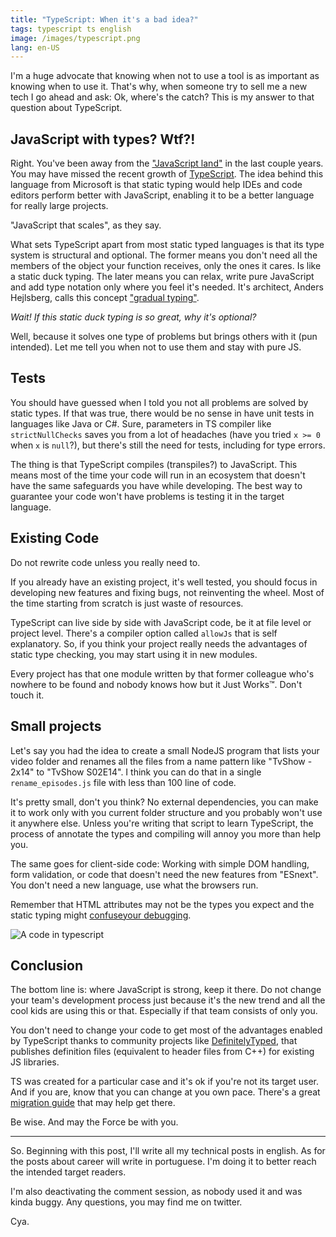 ```yaml
---
title: "TypeScript: When it's a bad idea?"
tags: typescript ts english
image: /images/typescript.png
lang: en-US
---
```


I'm a huge advocate that knowing when not to use a tool is as important as
knowing when to use it. That's why, when someone try to sell me a new tech I go
ahead and ask: Ok, where's the catch? This is my answer to that question about
TypeScript.

## JavaScript with types? Wtf?!

Right. You've been away from the ["JavaScript land"][js01] in the last couple
years. You may have missed the recent growth of [TypeScript][ts01]. The idea
behind this language from Microsoft is that static typing would help IDEs and
code editors perform better with JavaScript, enabling it to be a better language
for really large projects.

"JavaScript that scales", as they say.

What sets TypeScript apart from most static typed languages is that its type
system is structural and optional. The former means you don't need all the
members of the object your function receives, only the ones it cares. Is like a
static duck typing. The later means you can relax, write pure JavaScript and add
type notation only where you feel it's needed. It's architect, Anders Hejlsberg,
calls this concept ["gradual typing"][ts02].

_Wait! If this static duck typing is so great, why it's optional?_

Well, because it solves one type of problems but brings others with it (pun
intended). Let me tell you when not to use them and stay with pure JS.

## Tests

You should have guessed when I told you not all problems are solved by static
types. If that was true, there would be no sense in have unit tests in languages
like Java or C#. Sure, parameters in TS compiler like `strictNullChecks` saves
you from a lot of headaches (have you tried `x >= 0` when `x` is `null`?), but
there's still the need for tests, including for type errors.

The thing is that TypeScript compiles (transpiles?) to JavaScript. This means
most of the time your code will run in an ecosystem that doesn't have the same
safeguards you have while developing. The best way to guarantee your code won't
have problems is testing it in the target language.

## Existing Code

Do not rewrite code unless you really need to.

If you already have an existing project, it's well tested, you should focus in
developing new features and fixing bugs, not reinventing the wheel. Most of the
time starting from scratch is just waste of resources.

TypeScript can live side by side with JavaScript code, be it at file level or
project level. There's a compiler option called `allowJs` that is self
explanatory. So, if you think your project really needs the advantages of static
type checking, you may start using it in new modules.

Every project has that one module written by that former colleague who's nowhere
to be found and nobody knows how but it Just Works&trade;. Don't touch it.

## Small projects

Let's say you had the idea to create a small NodeJS program that lists your
video folder and renames all the files from a name pattern like "TvShow - 2x14"
to "TvShow S02E14". I think you can do that in a single `rename_episodes.js`
file with less than 100 line of code.

It's pretty small, don't you think? No external dependencies, you can make it to
work only with you current folder structure and you probably won't use it
anywhere else. Unless you're writing that script to learn TypeScript, the
process of annotate the types and compiling will annoy you more than help you.

The same goes for client-side code: Working with simple DOM handling, form
validation, or code that doesn't need the new features from "ESnext". You don't
need a new language, use what the browsers run.

Remember that HTML attributes may not be the types you expect and the static
typing might [confuseyour debugging][js02].

![A code in typescript](/images/typescript.png)

## Conclusion

The bottom line is: where JavaScript is strong, keep it there. Do not change
your team's development process just because it's the new trend and all the cool
kids are using this or that. Especially if that team consists of only you.

You don't need to change your code to get most of the advantages enabled by
TypeScript thanks to community projects like [DefinitelyTyped][ts03], that
publishes definition files (equivalent to header files from C++) for existing JS
libraries.

TS was created for a particular case and it's ok if you're not its target user.
And if you are, know that you can change at you own pace. There's a great
[migration guide][ts04] that may help get there.

Be wise. And may the Force be with you.

---

So. Beginning with this post, I'll write all my technical posts in english. As
for the posts about career will write in portuguese. I'm doing it to better
reach the intended target readers.

I'm also deactivating the comment session, as nobody used it and was kinda
buggy. Any questions, you may find me on twitter.

Cya.

[js01]: https://hackernoon.com/how-it-feels-to-learn-javascript-in-2016-d3a717dd577f 'How it feels to learn javascript in 2016'
[js02]: https://blog.jayway.com/2016/05/06/typescript-web-and-the-illusive-type-safety-advantage 'TypeScript, web and the illusive type-safety-advantage'
[ts01]: https://www.typescriptlang.org "TypeScript's official page"
[ts02]: https://www.youtube.com/watch?v=O5uaIwM-7pU  '.NET Rocks! #1460 - TypeScript and Beyond with Anders Hejlsberg'
[ts03]: http://definitelytyped.org/ 'DefinitelyTyped project page'
[ts04]: https://github.com/Microsoft/TypeScript-React-Conversion-Guide#typescript-react-conversion-guide  'TypeScript React Conversion Guide'
